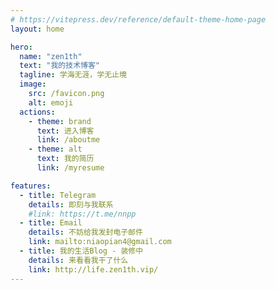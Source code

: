 ```yaml
---
# https://vitepress.dev/reference/default-theme-home-page
layout: home

hero:
  name: "zen1th"
  text: "我的技术博客"
  tagline: 学海无涯，学无止境
  image:
    src: /favicon.png
    alt: emoji
  actions:
    - theme: brand
      text: 进入博客
      link: /aboutme
    - theme: alt
      text: 我的简历
      link: /myresume

features:
  - title: Telegram
    details: 即刻与我联系
    #link: https://t.me/nnpp
  - title: Email
    details: 不妨给我发封电子邮件
    link: mailto:niaopian4@gmail.com
  - title: 我的生活Blog - 装修中
    details: 来看看我干了什么
    link: http://life.zen1th.vip/
---
```


